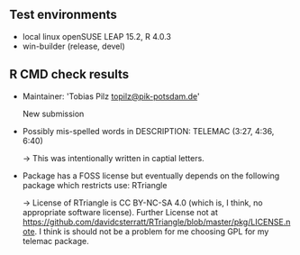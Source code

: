 ## Test environments
* local linux openSUSE LEAP 15.2, R 4.0.3
* win-builder (release, devel)

## R CMD check results


* Maintainer: 'Tobias Pilz <topilz@pik-potsdam.de>'

  New submission

* Possibly mis-spelled words in DESCRIPTION:
   TELEMAC (3:27, 4:36, 6:40)
   
   -> This was intentionally written in captial letters.

* Package has a FOSS license but eventually depends on the following package which restricts use: RTriangle

  -> License of RTriangle is CC BY-NC-SA 4.0 (which is, I think, no appropriate software license). Further License not at https://github.com/davidcsterratt/RTriangle/blob/master/pkg/LICENSE.note. I think is should not be a problem for me choosing GPL for my telemac package.
